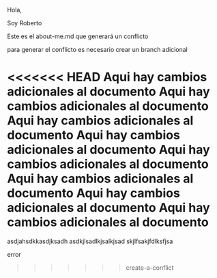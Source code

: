 Hola,

Soy Roberto

Este es el about-me.md que generará un conflicto

para generar el conflicto es necesario crear un branch adicional


<<<<<<< HEAD
Aqui hay cambios adicionales al documento
Aqui hay cambios adicionales al documento
Aqui hay cambios adicionales al documento
Aqui hay cambios adicionales al documento
Aqui hay cambios adicionales al documento
Aqui hay cambios adicionales al documento
Aqui hay cambios adicionales al documento
Aqui hay cambios adicionales al documento
=======



asdjahsdkkasdjksadh
asdkjlsadlkjsalkjsad
skjlfsakjfdlksfjsa


error
>>>>>>> create-a-conflict
